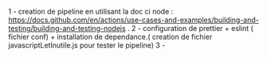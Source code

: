 1 - creation de pipeline en utilisant la doc ci node : https://docs.github.com/en/actions/use-cases-and-examples/building-and-testing/building-and-testing-nodejs .
2 - configuration de prettier + eslint ( fichier conf) + installation de dependance.( creation de fichier javascriptLetInutile.js pour tester le pipeline)
3 -
